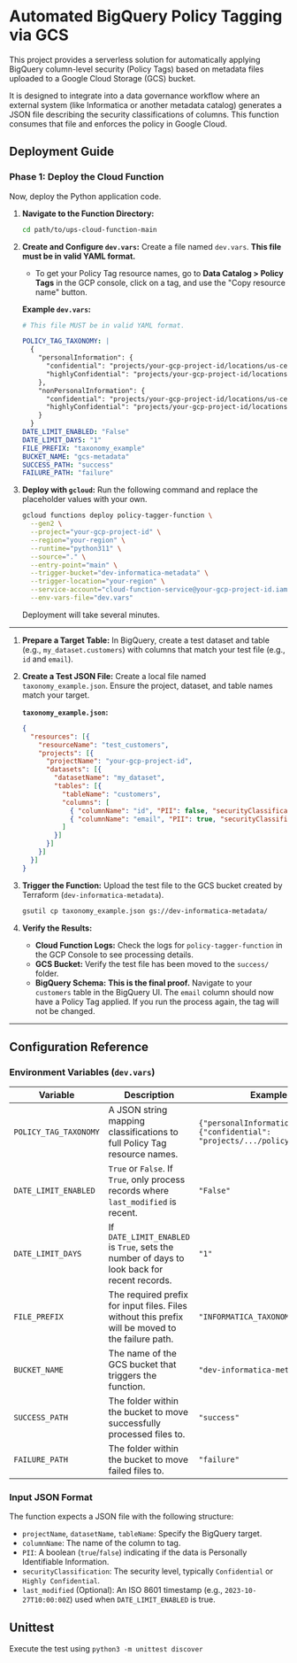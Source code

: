 # Automated BigQuery Policy Tagging via GCS

This project provides a serverless solution for automatically applying BigQuery column-level security (Policy Tags) based on metadata files uploaded to a Google Cloud Storage (GCS) bucket.

It is designed to integrate into a data governance workflow where an external system (like Informatica or another metadata catalog) generates a JSON file describing the security classifications of columns. This function consumes that file and enforces the policy in Google Cloud.


## Deployment Guide

### Phase 1: Deploy the Cloud Function

Now, deploy the Python application code.

1.  **Navigate to the Function Directory:**
    ```bash
    cd path/to/ups-cloud-function-main
    ```

2.  **Create and Configure `dev.vars`:**
    Create a file named `dev.vars`. **This file must be in valid YAML format.**
    -   To get your Policy Tag resource names, go to **Data Catalog > Policy Tags** in the GCP console, click on a tag, and use the "Copy resource name" button.

    **Example `dev.vars`:**
    ```yaml
    # This file MUST be in valid YAML format.

    POLICY_TAG_TAXONOMY: |
      {
        "personalInformation": {
          "confidential": "projects/your-gcp-project-id/locations/us-central1/taxonomies/TAXONOMY_ID/policyTags/PI_CONFIDENTIAL_ID",
          "highlyConfidential": "projects/your-gcp-project-id/locations/us-central1/taxonomies/TAXONOMY_ID/policyTags/PI_HIGHLY_CONFIDENTIAL_ID"
        },
        "nonPersonalInformation": {
          "confidential": "projects/your-gcp-project-id/locations/us-central1/taxonomies/TAXONOMY_ID/policyTags/NPI_CONFIDENTIAL_ID",
          "highlyConfidential": "projects/your-gcp-project-id/locations/us-central1/taxonomies/TAXONOMY_ID/policyTags/NPI_HIGHLY_CONFIDENTIAL_ID"
        }
      }
    DATE_LIMIT_ENABLED: "False"
    DATE_LIMIT_DAYS: "1"
    FILE_PREFIX: "taxonomy_example"
    BUCKET_NAME: "gcs-metadata"
    SUCCESS_PATH: "success"
    FAILURE_PATH: "failure"
    ```

3.  **Deploy with `gcloud`:**
    Run the following command and replace the placeholder values with your own.

    ```bash
    gcloud functions deploy policy-tagger-function \
      --gen2 \
      --project="your-gcp-project-id" \
      --region="your-region" \
      --runtime="python311" \
      --source="." \
      --entry-point="main" \
      --trigger-bucket="dev-informatica-metadata" \
      --trigger-location="your-region" \
      --service-account="cloud-function-service@your-gcp-project-id.iam.gserviceaccount.com" \
      --env-vars-file="dev.vars"
    ```
    Deployment will take several minutes.

---

1.  **Prepare a Target Table:**
    In BigQuery, create a test dataset and table (e.g., `my_dataset.customers`) with columns that match your test file (e.g., `id` and `email`).

2.  **Create a Test JSON File:**
    Create a local file named `taxonomy_example.json`. Ensure the project, dataset, and table names match your target.

    **`taxonomy_example.json`:**
    ```json
    {
      "resources": [{
        "resourceName": "test_customers",
        "projects": [{
          "projectName": "your-gcp-project-id",
          "datasets": [{
            "datasetName": "my_dataset",
            "tables": [{
              "tableName": "customers",
              "columns": [
                { "columnName": "id", "PII": false, "securityClassification": "Confidential" },
                { "columnName": "email", "PII": true, "securityClassification": "Highly Confidential" }
              ]
            }]
          }]
        }]
      }]
    }
    ```

3.  **Trigger the Function:**
    Upload the test file to the GCS bucket created by Terraform (`dev-informatica-metadata`).

    ```bash
    gsutil cp taxonomy_example.json gs://dev-informatica-metadata/
    ```

4.  **Verify the Results:**
    -   **Cloud Function Logs:** Check the logs for `policy-tagger-function` in the GCP Console to see processing details.
    -   **GCS Bucket:** Verify the test file has been moved to the `success/` folder.
    -   **BigQuery Schema:** **This is the final proof.** Navigate to your `customers` table in the BigQuery UI. The `email` column should now have a Policy Tag applied. If you run the process again, the tag will not be changed.

---

## Configuration Reference

### Environment Variables (`dev.vars`)

| Variable              | Description                                                                                             | Example                                                                                                 |
| --------------------- | ------------------------------------------------------------------------------------------------------- | ------------------------------------------------------------------------------------------------------- |
| `POLICY_TAG_TAXONOMY` | A JSON string mapping classifications to full Policy Tag resource names.                                | `{"personalInformation": {"confidential": "projects/.../policyTags/..."}}`                              |
| `DATE_LIMIT_ENABLED`  | `True` or `False`. If `True`, only process records where `last_modified` is recent.                     | `"False"`                                                                                               |
| `DATE_LIMIT_DAYS`     | If `DATE_LIMIT_ENABLED` is `True`, sets the number of days to look back for recent records.               | `"1"`                                                                                                   |
| `FILE_PREFIX`         | The required prefix for input files. Files without this prefix will be moved to the failure path.         | `"INFORMATICA_TAXONOMY"`                                                                                |
| `BUCKET_NAME`         | The name of the GCS bucket that triggers the function.                                                  | `"dev-informatica-metadata"`                                                                            |
| `SUCCESS_PATH`        | The folder within the bucket to move successfully processed files to.                                   | `"success"`                                                                                             |
| `FAILURE_PATH`        | The folder within the bucket to move failed files to.                                                   | `"failure"`                                                                                             |

### Input JSON Format

The function expects a JSON file with the following structure:

-   `projectName`, `datasetName`, `tableName`: Specify the BigQuery target.
-   `columnName`: The name of the column to tag.
-   `PII`: A boolean (`true`/`false`) indicating if the data is Personally Identifiable Information.
-   `securityClassification`: The security level, typically `Confidential` or `Highly Confidential`.
-   `last_modified` (Optional): An ISO 8601 timestamp (e.g., `2023-10-27T10:00:00Z`) used when `DATE_LIMIT_ENABLED` is true.

## Unittest

Execute the test using `python3 -m unittest discover`